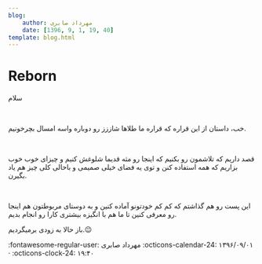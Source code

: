 ```yaml
---
blog:
    author: مهرداد صابری
    date: [1396, 9, 1, 19, 40]
template: blog.html
---
```

# Reborn

<div class="cnt">
<p>سلام</p>

<p><br/></p>

<p>خب، داستان از این قراره که قراره ما طلاها شاززز رو دوباره واسه امسال بچرخونیم.</p>

<p><br/></p>

<p>قصد داریم که تلاشمون رو بکنیم که اینجا رو مثه قدیما شلوغش کنیم و چیزای خوب خوب بزاریم که همه استفاده کنن و توی یه فضای خیلی صمیمی و باحالی کلی چیز هم یاد بگیرن.</p>

<p><br/></p>

<p>این پست رو هم گذاشتم که کم کم خودتونو آماده کنین و به دوستای مربوطتون هم اینجا رو معرفی کنین تا ما هم با انگیزه بیشتری کارا رو انجام بدیم.</p>

<p>باز حالا به زودی برمیگردیم.😉<br/></p>
</div>

<div class="blog-info" markdown>
<span class="blog-author">
:fontawesome-regular-user: مهرداد صابری
</span>
<span class="blog-date">
:octicons-calendar-24: ۱۳۹۶/۰۹/۰۱ · :octicons-clock-24: ۱۹:۴۰
</span>
</div>

